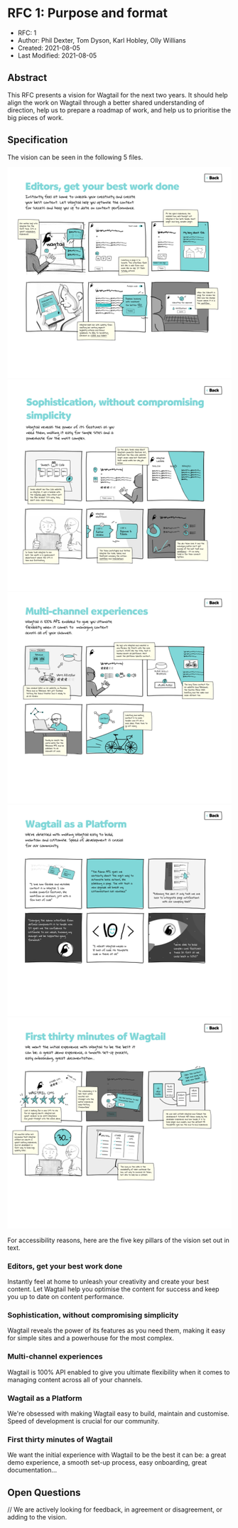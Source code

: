 # RFC 1: Purpose and format

* RFC: 1
* Author: Phil Dexter, Tom Dyson, Karl Hobley, Olly Willians
* Created: 2021-08-05
* Last Modified: 2021-08-05

## Abstract

This RFC presents a vision for Wagtail for the next two years. It should help align the work on Wagtail through a better shared understanding of direction, help us to prepare a roadmap of work, and help us to prioritise the big pieces of work.

## Specification

The vision can be seen in the following 5 files.

![Editors, get your best work done](./Editors.png)
![Sophistication, without compromising simplicity](./Sophistication.png)
![Multi-channel experiences](./multi-channel.png)
![Wagtail as a Platform](./WaaP.png)
![First thirty minutes of Wagtail](./Thirty-minutes.png)


For accessibility reasons, here are the five key pillars of the vision set out in text.

### Editors, get your best work done
Instantly feel at home to unleash your creativity and create your best content. Let Wagtail help you optimise the content for success and keep you up to date on content performance.

### Sophistication, without compromising simplicity
Wagtail reveals the power of its features as you need them, making it easy for simple sites and a powerhouse for the most complex.

### Multi-channel experiences
Wagtail is 100% API enabled to give you ultimate flexibility when it comes to  managing content across all of your channels.

### Wagtail as a Platform
We're obsessed with making Wagtail easy to build, maintain and customise. Speed of development is crucial for our community.

### First thirty minutes of Wagtail
We want the initial experience with Wagtail to be the best it can be: a great demo experience, a smooth set-up process, easy onboarding, great documentation...

## Open Questions

// We are actively looking for feedback, in agreement or disagreement, or adding to the vision.
